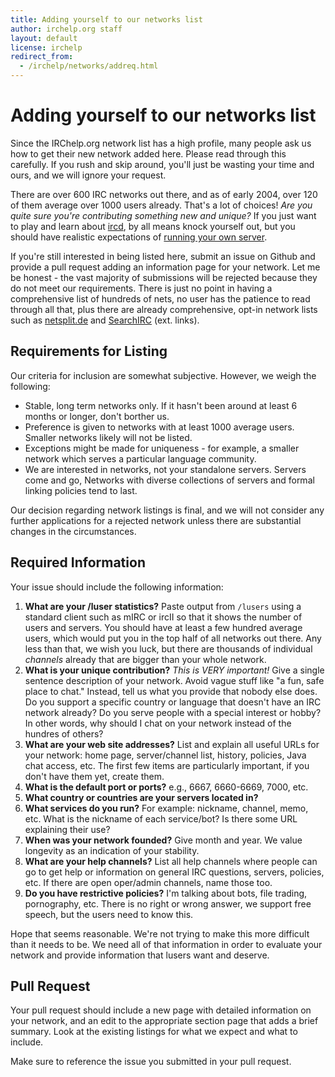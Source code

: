 ```yaml
---
title: Adding yourself to our networks list
author: irchelp.org staff
layout: default
license: irchelp
redirect_from:
  - /irchelp/networks/addreq.html
---
```


# Adding yourself to our networks list

Since the IRChelp.org network list has a high profile, many people ask us how to get their new network added here. Please read through this carefully. If you rush and skip around, you'll just be wasting your time and ours, and we will ignore your request.

There are over 600 IRC networks out there, and as of early 2004, over 120 of them average over 1000 users already. That's a lot of choices! _Are you quite sure you're contributing something new and unique?_ If you just want to play and learn about [ircd](/ircd/), by all means knock yourself out, but you should have realistic expectations of [running your own server](/ircd/server-request.html).

If you're still interested in being listed here, submit an issue on Github and provide a pull request adding an information page for your network. Let me be honest - the vast majority of submissions will be rejected because they do not meet our requirements. There is just no point in having a comprehensive list of hundreds of nets, no user has the patience to read through all that, plus there are already comprehensive, opt-in network lists such as [netsplit.de](http://irc.netsplit.de/networks/) and [SearchIRC](http://www.searchirc.com) (ext. links).

## Requirements for Listing

Our criteria for inclusion are somewhat subjective. However, we weigh the following:

- Stable, long term networks only. If it hasn't been around at least 6 months or longer, don't borther us.
- Preference is given to networks with at least 1000 average users. Smaller networks likely will not be listed.
- Exceptions might be made for uniqueness - for example, a smaller network which serves a particular language community.
- We are interested in networks, not your standalone servers. Servers come and go, Networks with diverse collections of servers and formal linking policies tend to last.

Our decision regarding network listings is final, and we will not consider any further applications for a rejected network unless there are substantial changes in the circumstances.

## Required Information

Your issue should include the following information:

1. **What are your /luser statistics?** Paste output from `/lusers` using a standard client such as mIRC or ircII so that it shows the number of users and servers. You should have at least a few hundred average users, which would put you in the top half of all networks out there. Any less than that, we wish you luck, but there are thousands of individual _channels_ already that are bigger than your whole network.
2. **What is your unique contribution?** _This is VERY important!_ Give a single sentence description of your network. Avoid vague stuff like "a fun, safe place to chat." Instead, tell us what you provide that nobody else does. Do you support a specific country or language that doesn't have an IRC network already? Do you serve people with a special interest or hobby? In other words, why should I chat on your network instead of the hundres of others?
3. **What are your web site addresses?** List and explain all useful URLs for your network: home page, server/channel list, history, policies, Java chat access, etc. The first few items are particularly important, if you don't have them yet, create them.
4. **What is the default port or ports?** e.g., 6667, 6660-6669, 7000, etc.
5. **What country or countries are your servers located in?**
6. **What services do you run?** For example: nickname, channel, memo, etc. What is the nickname of each service/bot? Is there some URL explaining their use?
7. **When was your network founded?** Give month and year. We value longevity as an indication of your stability.
8. **What are your help channels?** List all help channels where people can go to get help or information on general IRC questions, servers, policies, etc. If there are open oper/admin channels, name those too.
9. **Do you have restrictive policies?** I'm talking about bots, file trading, pornography, etc. There is no right or wrong answer, we support free speech, but the users need to know this.

  Hope that seems reasonable. We're not trying to make this more difficult than it needs to be. We need all of that information in order to evaluate your network and provide information that lusers want and deserve.

## Pull Request

Your pull request should include a new page with detailed information on your network, and an edit to the appropriate section page that adds a brief summary. Look at the existing listings for what we expect and what to include.

Make sure to reference the issue you submitted in your pull request.
